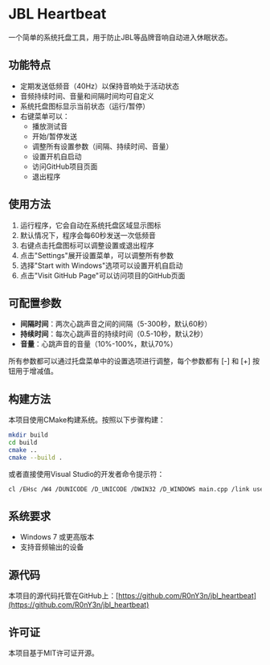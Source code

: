 # JBL Heartbeat

一个简单的系统托盘工具，用于防止JBL等品牌音响自动进入休眠状态。

## 功能特点

- 定期发送低频音（40Hz）以保持音响处于活动状态
- 音频持续时间、音量和间隔时间均可自定义
- 系统托盘图标显示当前状态（运行/暂停）
- 右键菜单可以：
  - 播放测试音
  - 开始/暂停发送
  - 调整所有设置参数（间隔、持续时间、音量）
  - 设置开机自启动
  - 访问GitHub项目页面
  - 退出程序

## 使用方法

1. 运行程序，它会自动在系统托盘区域显示图标
2. 默认情况下，程序会每60秒发送一次低频音
3. 右键点击托盘图标可以调整设置或退出程序
4. 点击"Settings"展开设置菜单，可以调整所有参数
5. 选择"Start with Windows"选项可以设置开机自启动
6. 点击"Visit GitHub Page"可以访问项目的GitHub页面

## 可配置参数

- **间隔时间**：两次心跳声音之间的间隔（5-300秒，默认60秒）
- **持续时间**：每次心跳声音的持续时间（0.5-10秒，默认2秒）
- **音量**：心跳声音的音量（10%-100%，默认70%）

所有参数都可以通过托盘菜单中的设置选项进行调整，每个参数都有 [-] 和 [+] 按钮用于增减值。

## 构建方法

本项目使用CMake构建系统。按照以下步骤构建：

```bash
mkdir build
cd build
cmake ..
cmake --build .
```

或者直接使用Visual Studio的开发者命令提示符：

```bash
cl /EHsc /W4 /DUNICODE /D_UNICODE /DWIN32 /D_WINDOWS main.cpp /link user32.lib shell32.lib comctl32.lib winmm.lib ole32.lib advapi32.lib /SUBSYSTEM:WINDOWS /OUT:jbl_heartbeat.exe
```

## 系统要求

- Windows 7 或更高版本
- 支持音频输出的设备

## 源代码

本项目的源代码托管在GitHub上：[https://github.com/R0nY3n/jbl_heartbeat](https://github.com/R0nY3n/jbl_heartbeat)

## 许可证

本项目基于MIT许可证开源。
